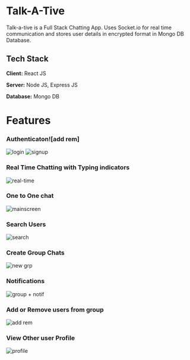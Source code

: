 
# Talk-A-Tive

Talk-a-tive is a Full Stack Chatting App.
Uses Socket.io for real time communication and stores user details in encrypted format in Mongo DB Database.
## Tech Stack

**Client:** React JS

**Server:** Node JS, Express JS

**Database:** Mongo DB
  
# Features

### Authenticaton![add rem]
![login](https://github.com/vsakhuja/talk-a-tive/assets/72035321/5f76a430-c7b3-4cb0-a9e6-2bdc77b71e1c)
![signup](https://github.com/vsakhuja/talk-a-tive/assets/72035321/9f120180-5010-407b-bea7-3b2483fc9e84)

### Real Time Chatting with Typing indicators
![real-time](https://github.com/vsakhuja/talk-a-tive/assets/72035321/6dc7a566-1c53-4037-ad35-3cd0bffad298)

### One to One chat
![mainscreen](https://github.com/vsakhuja/talk-a-tive/assets/72035321/1915ba5b-d6a9-42b8-8c1c-729653e67ad9)

### Search Users
![search](https://github.com/vsakhuja/talk-a-tive/assets/72035321/664455dc-d665-4071-b38e-b959263668eb)

### Create Group Chats
![new grp](https://github.com/vsakhuja/talk-a-tive/assets/72035321/ec3bbb51-5e75-4f90-9f2b-e0b75f2f14d5)

### Notifications 
![group + notif](https://github.com/vsakhuja/talk-a-tive/assets/72035321/58809d82-a1a0-44f1-b6d4-c7643dd23087)

### Add or Remove users from group
![add rem](https://github.com/vsakhuja/talk-a-tive/assets/72035321/3357a416-d68e-411c-9f47-ba35b151da7e)

### View Other user Profile
  ![profile](https://github.com/vsakhuja/talk-a-tive/assets/72035321/139927a1-27c6-45ac-9636-b464822a9c8a)


